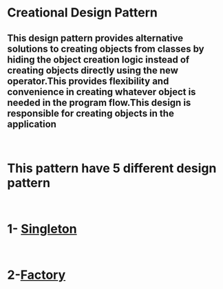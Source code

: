 
# Creational Design Pattern
## This design pattern provides alternative solutions to creating objects from classes by hiding the object creation logic instead of creating objects directly using the new operator.This provides flexibility and convenience in creating whatever object is needed in the program flow.This design is responsible for creating objects in the application
 # <br> This pattern have 5 different design pattern 
 # <br> 1- [Singleton](https://github.com/SongulSYTRK/Desing_Patterns/tree/master/Creational_Pattern/Singleton/SingletonExample_1)
 # <br> 2-[Factory](https://github.com/SongulSYTRK/Desing_Patterns/tree/master/Creational_Pattern/Factory/Factory_Example1)
